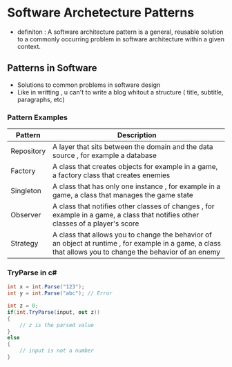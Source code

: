 # Software Archetecture Patterns
- definiton : A software architecture pattern is a general, reusable solution to a commonly occurring problem in software architecture within a given context.
## Patterns in Software 
- Solutions to common problems in software design
- Like in writting , u can't to write a  blog whitout a structure ( title, subtitle, paragraphs, etc)

### Pattern Examples 
| Pattern | Description |
|---------|-------------|
|Repository| A layer that sits between the domain and the data source , for example a database|
|Factory| A class that creates objects for example in a game, a factory class that creates enemies|
|Singleton| A class that has only one instance , for example in a game, a class that manages the game state|
|Observer| A class that notifies other classes of changes , for example in a game, a class that notifies other classes of a player's score|
|Strategy| A class that allows you to change the behavior of an object at runtime , for example in a game, a class that allows  you to change the behavior of an enemy|

### TryParse in c#
```csharp
int x = int.Parse("123");
int y = int.Parse("abc"); // Error
```
```csharp
int z = 0;
if(int.TryParse(input, out z))
{
    // z is the parsed value
}
else
{
    // input is not a number
}
```
